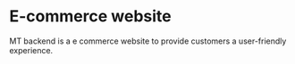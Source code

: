 # E-commerce website

MT backend is a e commerce website to provide customers a user-friendly experience.